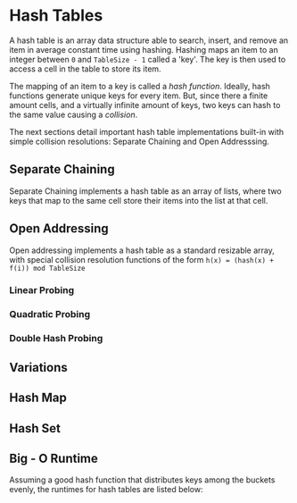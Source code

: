 # Hash Tables #
A hash table is an array data structure able to search, insert, and remove an item in average constant time using hashing. Hashing maps an item to an integer between ```0``` and ```TableSize - 1``` called a 'key'. The key is then used to access a cell in the table to store its item.

The mapping of an item to a key is called a *hash function*. Ideally, hash functions generate unique keys for every item. But, since there a finite amount cells, and a virtually infinite amount of keys, two keys can hash to the same value causing a *collision*.

The next sections detail important hash table implementations built-in with simple collision resolutions: Separate Chaining and Open Addresssing.  

## Separate Chaining ## 
Separate Chaining implements a hash table as an array of lists, where two keys that map to the same cell store their items into the list at that cell. 

## Open Addressing ## 
Open addressing implements a hash table as a standard resizable array, with special collision resolution functions of the form 
```h(x) = (hash(x) + f(i)) mod TableSize```

### Linear Probing ### 

### Quadratic Probing ### 
### Double Hash Probing ### 

## Variations ## 

## Hash Map ## 

## Hash Set ## 

## Big - O Runtime ##

Assuming a good hash function that distributes keys among the buckets evenly, the runtimes for hash tables are listed below:


